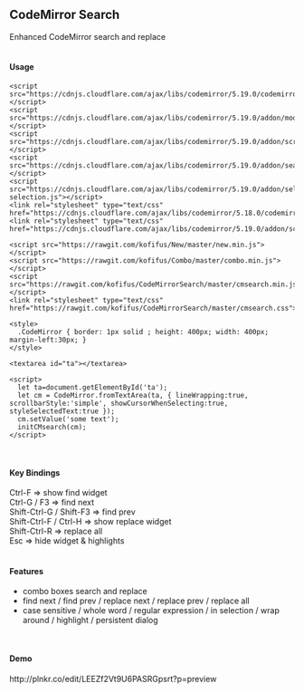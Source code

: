 ## CodeMirror Search ##

Enhanced CodeMirror search and replace
<br/><br/>
<h4>Usage</h4>

    <script src="https://cdnjs.cloudflare.com/ajax/libs/codemirror/5.19.0/codemirror.js"></script>
    <script src="https://cdnjs.cloudflare.com/ajax/libs/codemirror/5.19.0/addon/mode/overlay.js"></script>
    <script src="https://cdnjs.cloudflare.com/ajax/libs/codemirror/5.19.0/addon/scroll/simplescrollbars.js"></script>
    <script src="https://cdnjs.cloudflare.com/ajax/libs/codemirror/5.19.0/addon/search/searchcursor.js"></script>
    <script src="https://cdnjs.cloudflare.com/ajax/libs/codemirror/5.19.0/addon/selection/mark-selection.js"></script>
  	<link rel="stylesheet" type="text/css" href="https://cdnjs.cloudflare.com/ajax/libs/codemirror/5.18.0/codemirror.css">
	<link rel="stylesheet" type="text/css" href="https://cdnjs.cloudflare.com/ajax/libs/codemirror/5.19.0/addon/scroll/simplescrollbars.css">
    
    <script src="https://rawgit.com/kofifus/New/master/new.min.js"></script>
    <script src="https://rawgit.com/kofifus/Combo/master/combo.min.js"></script>    
    <script src="https://rawgit.com/kofifus/CodeMirrorSearch/master/cmsearch.min.js"></script>
    <link rel="stylesheet" type="text/css" href="https://rawgit.com/kofifus/CodeMirrorSearch/master/cmsearch.css">
        
    <style>
      .CodeMirror { border: 1px solid ; height: 400px; width: 400px; margin-left:30px; }
    </style>
        
    <textarea id="ta"></textarea>
    
    <script>
      let ta=document.getElementById('ta');
      let cm = CodeMirror.fromTextArea(ta, { lineWrapping:true, scrollbarStyle:'simple', showCursorWhenSelecting:true, styleSelectedText:true });
      cm.setValue('some text');
      initCMsearch(cm);      
    </script>
<br/>
<h4>Key Bindings</h4>

Ctrl-F  =>  show find widget<br/>
Ctrl-G / F3 => find next<br/>
Shift-Ctrl-G / Shift-F3 => find prev<br/>
Shift-Ctrl-F / Ctrl-H => show replace widget<br/>
Shift-Ctrl-R => replace all<br/>
Esc => hide widget & highlights<br/>
<br/>
<h4>Features</h4>

 - combo boxes search and replace
 - find next / find prev / replace next / replace prev / replace all
 - case sensitive / whole word / regular expression / in selection / 
    wrap around / highlight / persistent dialog
    
<br/>
<h4>Demo</h4>
http://plnkr.co/edit/LEEZf2Vt9U6PASRGpsrt?p=preview
